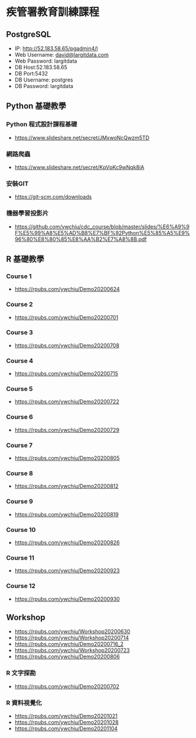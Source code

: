 # 疾管署教育訓練課程

## PostgreSQL

- IP: http://52.183.58.65/pgadmin4/l
- Web Username: david@largitdata.com
- Web Password: largitdata
- DB Host:52.183.58.65
- DB Port:5432
- DB Username: postgres
- DB Password: largitdata


## Python 基礎教學

### Python 程式設計課程基礎
- https://www.slideshare.net/secret/JMxwoNcQwzm5TD

### 網路爬蟲
- https://www.slideshare.net/secret/KpVpKc9wNqk8iA

### 安裝GIT
- https://git-scm.com/downloads

### 機器學習投影片
- https://github.com/ywchiu/cdc_course/blob/master/slides/%E6%A9%9F%E5%99%A8%E5%AD%B8%E7%BF%92Python%E5%85%A5%E9%96%80%E8%80%85%E8%AA%B2%E7%A8%8B.pdf


## R 基礎教學

### Course 1
- https://rpubs.com/ywchiu/Demo20200624

### Course 2
- https://rpubs.com/ywchiu/Demo20200701

### Course 3
- https://rpubs.com/ywchiu/Demo20200708

### Course 4
- https://rpubs.com/ywchiu/Demo20200715

### Course 5
- https://rpubs.com/ywchiu/Demo20200722

### Course 6
- https://rpubs.com/ywchiu/Demo20200729

### Course 7
- https://rpubs.com/ywchiu/Demo20200805

### Course 8
- https://rpubs.com/ywchiu/Demo20200812

### Course 9
- https://rpubs.com/ywchiu/Demo20200819

### Course 10
- https://rpubs.com/ywchiu/Demo20200826

### Course 11
- https://rpubs.com/ywchiu/Demo20200923

### Course 12
- https://rpubs.com/ywchiu/Demo20200930




## Workshop
- https://rpubs.com/ywchiu/Workshop20200630
- https://rpubs.com/ywchiu/Workshop20200714
- https://rpubs.com/ywchiu/Demo20200716_2
- https://rpubs.com/ywchiu/Workshop20200723
- https://rpubs.com/ywchiu/Demo20200806

### R 文字探勘
- https://rpubs.com/ywchiu/Demo20200702

### R 資料視覺化
- https://rpubs.com/ywchiu/Demo20201021
- https://rpubs.com/ywchiu/Demo20201028
- https://rpubs.com/ywchiu/Demo20201104
